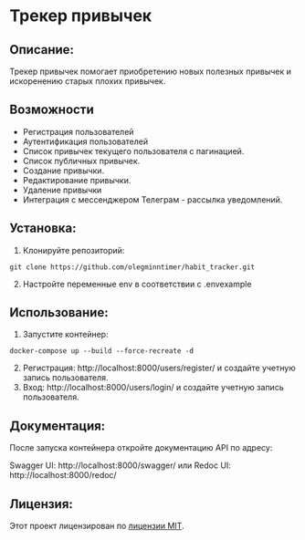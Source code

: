 # Трекер привычек

## Описание:

Трекер привычек помогает приобретению новых полезных привычек и искоренению старых плохих привычек.

## Возможности
- Регистрация пользователей
- Аутентификация пользователей
- Список привычек текущего пользователя с пагинацией.
- Список публичных привычек.
- Создание привычки.
- Редактирование привычки.
- Удаление привычки
- Интеграция с мессенджером Телеграм - рассылка уведомлений.

## Установка:

1. Клонируйте репозиторий:
```
git clone https://github.com/olegminntimer/habit_tracker.git
```
2. Настройте переменные env в соответствии с .envexample

## Использование:

1. Запустите контейнер:
```commandline
docker-compose up --build --force-recreate -d
```

2. Регистрация: http://localhost:8000/users/register/ и создайте учетную запись пользователя.
3. Вход: http://localhost:8000/users/login/ и создайте учетную запись пользователя.


## Документация:

После запуска контейнера откройте документацию API по адресу:

Swagger UI: http://localhost:8000/swagger/
или
Redoc UI: http://localhost:8000/redoc/

## Лицензия:

Этот проект лицензирован по [лицензии MIT](LICENSE).
